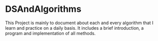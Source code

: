 # DSAndAlgorithms
This Project is mainly to document about each and every algorithm that I learn and practice on a daily basis. It includes a brief introduction, a program and implementation of all methods.

